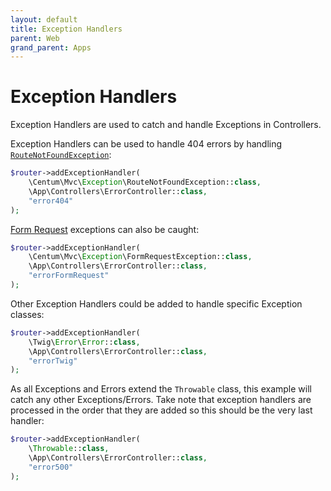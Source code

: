 ```yaml
---
layout: default
title: Exception Handlers
parent: Web
grand_parent: Apps
---
```




# Exception Handlers

Exception Handlers are used to catch and handle Exceptions in Controllers.

Exception Handlers can be used to handle 404 errors by handling [`RouteNotFoundException`](https://github.com/SidRoberts/centum/blob/development/src/Mvc/Exception/RouteNotFoundException.php):

```php
$router->addExceptionHandler(
    \Centum\Mvc\Exception\RouteNotFoundException::class,
    \App\Controllers\ErrorController::class,
    "error404"
);
```

[Form Request](form-requests.md) exceptions can also be caught:

```php
$router->addExceptionHandler(
    \Centum\Mvc\Exception\FormRequestException::class,
    \App\Controllers\ErrorController::class,
    "errorFormRequest"
);
```

Other Exception Handlers could be added to handle specific Exception classes:

```php
$router->addExceptionHandler(
    \Twig\Error\Error::class,
    \App\Controllers\ErrorController::class,
    "errorTwig"
);
```

As all Exceptions and Errors extend the `Throwable` class, this example will catch any other Exceptions/Errors.
Take note that exception handlers are processed in the order that they are added so this should be the very last handler:

```php
$router->addExceptionHandler(
    \Throwable::class,
    \App\Controllers\ErrorController::class,
    "error500"
);
```
